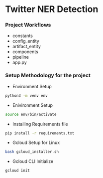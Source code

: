 # Twitter NER Detection

### Project Workflows
- constants
- config_entity
- artifact_entity
- components
- pipeline
- app.py

### Setup Methodology for the project
- Environment Setup
```bash
python3 -m venv env
```
- Enivironment Setup
```bash
source env/bin/activate
```
- Installing Requirements file
```bash
pip install -r requirements.txt
```
- Gcloud Setup for Linux
```bash
bash gcloud_installer.sh
```
- Gcloud CLI Initialize
```bash
gcloud init
```
